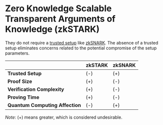# Zero Knowledge Scalable Transparent Arguments of Knowledge (zkSTARK)

They do not require a [trusted setup](trusted_setup.md) like [zkSNARK](zkSNARK.md). The absence of a trusted setup eliminates concerns related to the potential compromise of the setup parameters.

|                                 | zkSTARK | zkSNARK |
|---------------------------------|---------|---------|
| **Trusted Setup**               | (-)     | (+)     |
| **Proof Size**                  | (+)     | (-)     |
| **Verification Complexity**     | (+)     | (-)     |
| **Proving Time**                | (+)     | (-)     |
| **Quantum Computing Affection** | (-)     | (+)     |

*Note*: (+) means greater, which is considered undesirable.